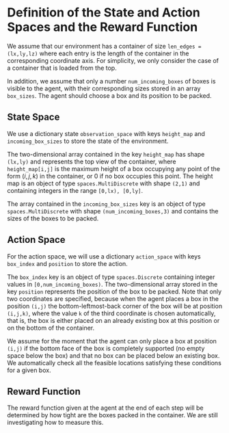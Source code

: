 # Definition of the State and Action Spaces and the Reward Function

We assume that our environment has a container of size `len_edges = (lx,ly,lz)` where each entry is the 
length of the container in the corresponding coordinate axis. For simplicity, we only consider the case of 
a container that is loaded from the top. 

In addition, we assume that only a number `num_incoming_boxes` of boxes is visible to the agent, 
with their corresponding sizes stored in an array `box_sizes`. The agent should choose a box and its position
to be packed.

## State Space
We use a dictionary state `observation_space` with keys `height_map` and `incoming_box_sizes` to store the state of 
the environment. 

The two-dimensional array contained in the key `height_map` has shape `(lx,ly)` and represents the top view of the 
container, where `height_map[i,j]` is the maximum height of a box occupying any point of the form $(i,j,k)$ in the container,
or $0$ if no box occupies this point. The height map is an object of type `spaces.MultiDiscrete` with shape `(2,1)` and
containing integers in the range `[0,lx), [0,ly]`.

The array contained in the `incoming_box_sizes` key is an object of type `spaces.MultiDiscrete` with shape 
`(num_incoming_boxes,3)` and contains the sizes of the boxes to be packed.

## Action Space
For the action space, we will use a dictionary `action_space` with keys `box_index` and `position` to store the action.

The `box_index` key is an object of type `spaces.Discrete` containing integer values in `[0,num_incoming_boxes)`. 
The two-dimensional array stored in the key `position` represents the position of the box to be packed. Note that only 
two coordinates are specified, because when the agent places a box in the position `(i,j)` the bottom-leftmost-back 
corner of the box will be at position `(i,j,k)`, where the value `k` of the third coordinate is chosen automatically, 
that is, the box is either placed on an already existing box at this position or on the bottom of the container. 

We assume for the moment that the agent can only place a box  at position `(i,j)` if the bottom face of the box is
completely supported (no empty space below the box) and that no box can be placed below an existing box. 
We automatically check all the feasible locations satisfying these conditions for a given box.

## Reward Function
The reward function given at the agent at the end of each step will be determined by how tight are the boxes packed in
the container. We are still investigating how to measure this.
